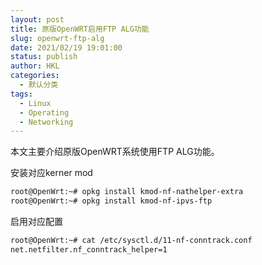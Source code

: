 ```yaml
---
layout: post
title: 原版OpenWRT启用FTP ALG功能
slug: openwrt-ftp-alg
date: 2021/02/19 19:01:00
status: publish
author: HKL
categories: 
  - 默认分类
tags: 
  - Linux
  - Operating
  - Networking
---
```


本文主要介绍原版OpenWRT系统使用FTP ALG功能。

<!--more-->

安装对应kerner mod
```bash
root@OpenWrt:~# opkg install kmod-nf-nathelper-extra
root@OpenWrt:~# opkg install kmod-nf-ipvs-ftp
```

启用对应配置
```bash
root@OpenWrt:~# cat /etc/sysctl.d/11-nf-conntrack.conf 
net.netfilter.nf_conntrack_helper=1
```